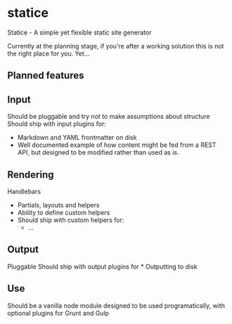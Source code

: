 # statice
Statice - A simple yet flexible static site generator

Currently at the planning stage, if you're after a working solution this is not the right place for you. Yet...

## Planned features
## Input
  Should be pluggable and try  not to make assumptions about structure
  Should ship with input plugins for:
  
  * Markdown and YAML frontmatter on disk
  * Well documented example of how content might be fed from a REST API, but designed to be modified rather than used as is.
    
## Rendering
  Handlebars
  * Partials, layouts and helpers
  * Ability to define custom helpers
  * Should ship with custom helpers for:
    * ...
      
## Output
  Pluggable
  Should ship with output plugins for
    * Outputting to disk


## Use
Should be a vanilla node module designed to be used programatically, with optional plugins for Grunt and Gulp
